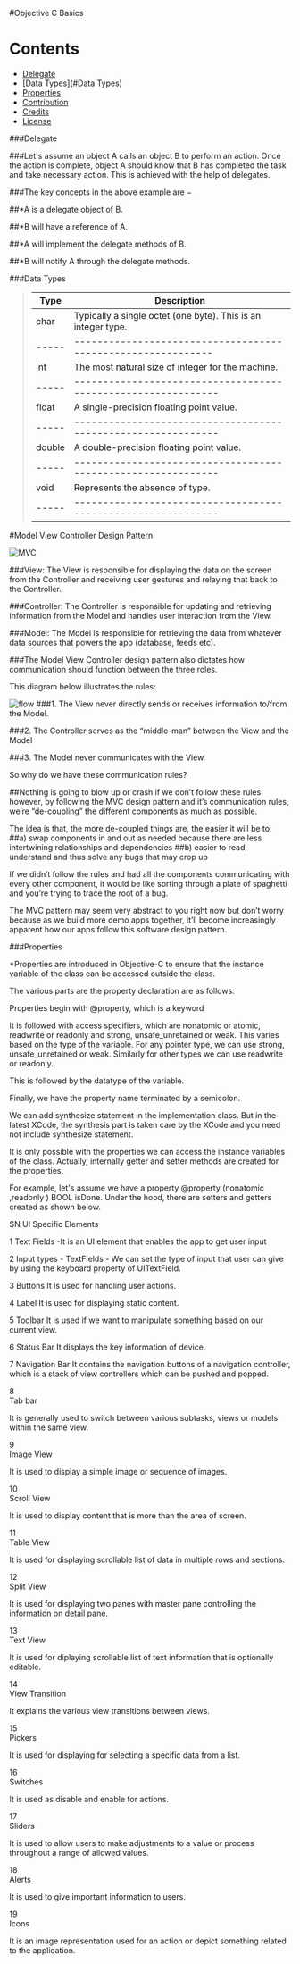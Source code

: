 #Objective C Basics

# Contents
-	[Delegate](#Delegate)
-	[Data Types](#Data Types)
-	[Properties](#Properties)
-	[Contribution](#contribution)
-	[Credits](#credits)
-	[License](#license)


###Delegate

###Let's assume an object A calls an object B to perform an action. Once the action is complete, object A should know that B has completed the task and take necessary action. This is achieved with the help of delegates.

###The key concepts in the above example are −

##*A is a delegate object of B.

##*B will have a reference of A.

##*A will implement the delegate methods of B.

##*B will notify A through the delegate methods.


###Data Types

>Type|Description
>-----|------------------------------------------------------------
>char|Typically a single octet (one byte). This is an integer type.
>-----|------------------------------------------------------------
>int|The most natural size of integer for the machine.
>-----|-------------------------------------------------------------
>float|A single-precision floating point value.
>-----|-------------------------------------------------------------
>double|A double-precision floating point value.
>-----|-------------------------------------------------------------
>void|Represents the absence of type.
>-----|-------------------------------------------------------------


#Model View Controller Design Pattern


![MVC](https://github.com/ssamgir/SSBasicsOfObjectiveC/blob/master/model-view-controller-diagram-no-arrows.png)

###View: The View is responsible for displaying the data on the screen from the Controller and receiving user gestures and relaying that back to the Controller.

###Controller: The Controller is responsible for updating and retrieving information from the Model and handles user interaction from the View.

###Model: The Model is responsible for retrieving the data from whatever data sources that powers the app (database, feeds etc).


###The Model View Controller design pattern also dictates how communication should function between the three roles.


This diagram below illustrates the rules:

![flow](https://github.com/ssamgir/SSBasicsOfObjectiveC/blob/master/model-view-controller-diagram.png)
###1. The View never directly sends or receives information to/from the Model.

###2. The Controller serves as the “middle-man” between the View and the Model

###3. The Model never communicates with the View.

So why do we have these communication rules?

##Nothing is going to blow up or crash if we don’t follow these rules however, by following the MVC design pattern and it’s communication rules, we’re “de-coupling” the different components as much as possible.

The idea is that, the more de-coupled things are, the easier it will be to:
##a) swap components in and out as needed because there are less intertwining relationships and dependencies
##b) easier to read, understand and thus solve any bugs that may crop up

If we didn’t follow the rules and had all the components communicating with every other component, it would be like sorting through a plate of spaghetti and you’re trying to trace the root of a bug.

The MVC pattern may seem very abstract to you right now but don’t worry because as we build more demo apps together, it’ll become increasingly apparent how our apps follow this software design pattern.

###Properties

*Properties are introduced in Objective-C to ensure that the instance variable of the class can be accessed outside the class.

The various parts are the property declaration are as follows.

Properties begin with @property, which is a keyword

It is followed with access specifiers, which are nonatomic or atomic, readwrite or readonly and strong, unsafe_unretained or weak. This varies based on the type of the variable. For any pointer type, we can use strong, unsafe_unretained or weak. Similarly for other types we can use readwrite or readonly.

This is followed by the datatype of the variable.

Finally, we have the property name terminated by a semicolon.

We can add synthesize statement in the implementation class. But in the latest XCode, the synthesis part is taken care by the XCode and you need not include synthesize statement.

It is only possible with the properties we can access the instance variables of the class. Actually, internally getter and setter methods are created for the properties.

For example, let's assume we have a property @property (nonatomic ,readonly ) BOOL isDone. Under the hood, there are setters and getters created as shown below.


SN 	UI Specific Elements

1	 Text Fields -It is an UI element that enables the app to get user input

 

2 Input types - TextFields - We can set the type of input that user can give by using the keyboard property of UITextField.



3 Buttons It is used for handling user actions.

4	Label It is used for displaying static content.

5 Toolbar It is used if we want to manipulate something based on our current view.

6	Status Bar It displays the key information of device.

7	Navigation Bar It contains the navigation buttons of a navigation controller, which is a stack of view controllers which can be pushed and popped.

8	
Tab bar

It is generally used to switch between various subtasks, views or models within the same view.

9	
Image View

It is used to display a simple image or sequence of images.

10	
Scroll View

It is used to display content that is more than the area of screen.

11	
Table View

It is used for displaying scrollable list of data in multiple rows and sections.

12	
Split View

It is used for displaying two panes with master pane controlling the information on detail pane.

13	
Text View

It is used for diplaying scrollable list of text information that is optionally editable.

14	
View Transition

It explains the various view transitions between views.

15	
Pickers

It is used for displaying for selecting a specific data from a list.

16	
Switches

It is used as disable and enable for actions.

17	
Sliders

It is used to allow users to make adjustments to a value or process throughout a range of allowed values.

18	
Alerts

It is used to give important information to users.

19	
Icons

It is an image representation used for an action or depict something related to the application.
